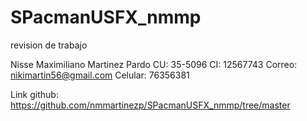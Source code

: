 # SPacmanUSFX_nmmp
revision de trabajo

Nisse Maximiliano Martinez Pardo
CU: 35-5096
CI: 12567743
Correo: nikimartin56@gmail.com
Celular: 76356381

Link github: https://github.com/nmmartinezp/SPacmanUSFX_nmmp/tree/master
